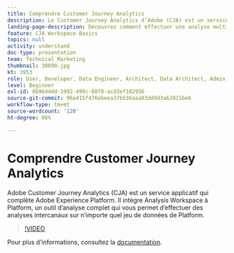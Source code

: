 ```yaml
---
title: Comprendre Customer Journey Analytics
description: Le Customer Journey Analytics d’Adobe (CJA) est un service d’application reposant sur Adobe Experience Platform. Il intègre Analysis Workspace à Platform, un outil d’analyse complet qui vous permet d’effectuer des analyses multicanales sur n’importe quel jeu de données de Platform.
landing-page-description: Découvrez comment effectuer une analyse multicanal sur l’un de vos jeux de données Experience Platform.
feature: CJA Workspace Basics
topics: null
activity: understand
doc-type: presentation
team: Technical Marketing
thumbnail: 30090.jpg
kt: 3953
role: User, Developer, Data Engineer, Architect, Data Architect, Admin, Leader
level: Beginner
exl-id: 8b9644dd-1992-499c-88f0-acd3ef182956
source-git-commit: 96a415f476ebeea37b536aaa83dd9d3a62021be6
workflow-type: tm+mt
source-wordcount: '120'
ht-degree: 86%

---
```


# Comprendre Customer Journey Analytics

Adobe Customer Journey Analytics (CJA) est un service applicatif qui complète Adobe Experience Platform. Il intègre Analysis Workspace à Platform, un outil d’analyse complet qui vous permet d’effectuer des analyses intercanaux sur n’importe quel jeu de données de Platform.

>[!VIDEO](https://video.tv.adobe.com/v/30090/?quality=12&enable10seconds=on&speedcontrol=on)

Pour plus d’informations, consultez la [documentation](https://experienceleague.adobe.com/docs/analytics-platform/using/cja-landing.html?lang=fr).
